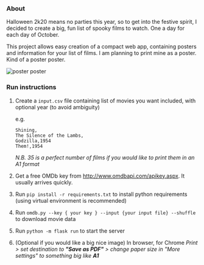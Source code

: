 ### About
Halloween 2k20 means no parties this year, so to get into the festive spirit, I decided to create a big, fun list of
spooky films to watch. One a day for each day of October.

This project allows easy creation of a compact web app, containing posters and information for your list
of films. I am planning to print mine as a poster. Kind of a poster poster.

![poster poster](https://github.com/LukaszDygon/spooktober-app/blob/master/spooktober.png)

### Run instructions

1. Create a `input.csv` file containing list of movies you want included, with optional year (to avoid ambiguity)

    e.g. 
    ```csv name: input.csv
   Shining,
    The Silence of the Lambs,
    Godzilla,1954
    Them!,1954
   ``` 
   *N.B. 35 is a perfect number of films if you would like to print them in an A1 format*
2. Get a free OMDb key from http://www.omdbapi.com/apikey.aspx. It usually arrives quickly.
3. Run `pip install -r requirements.txt` to install python requirements (using virtual environment is recommended)
4. Run `omdb.py --key { your key } --input {your input file} --shuffle` to download movie data
5. Run `python -m flask run` to start the server
6. (Optional if you would like a big nice image) In browser, for Chrome
*Print > set destination to **"Save as PDF"** > change paper size in "More settings" to something big like **A1***
